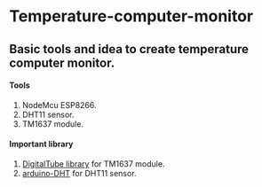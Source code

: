 # Temperature-computer-monitor
Basic tools and idea to create temperature computer monitor.
---
#### Tools
1. NodeMcu ESP8266.
2. DHT11 sensor.
3. TM1637 module.
#### Important library
1. [DigitalTube library](https://github.com/reeedstudio/libraries/tree/master/DigitalTube) for TM1637 module.
2. [arduino-DHT](https://github.com/markruys/arduino-DHT) for DHT11 sensor.

